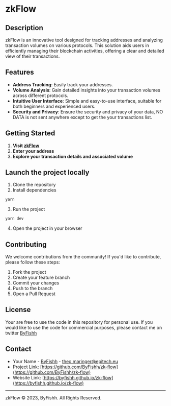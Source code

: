 # zkFlow

## Description
zkFlow is an innovative tool designed for tracking addresses and analyzing transaction volumes on various protocols. This solution aids users in efficiently managing their blockchain activities, offering a clear and detailed view of their transactions.

## Features
- **Address Tracking**: Easily track your addresses.
- **Volume Analysis**: Gain detailed insights into your transaction volumes across different protocols.
- **Intuitive User Interface**: Simple and easy-to-use interface, suitable for both beginners and experienced users.
- **Security and Privacy**: Ensure the security and privacy of your data, NO DATA is not sent anywhere except to get the your transactions list.

## Getting Started
1. **Visit [zkFlow](https://byfishh.github.io/zk-flow)**
2. **Enter your address**
3. **Explore your transaction details and associated volume**

## Launch the project locally
1. Clone the repository
2. Install dependencies
```sh
yarn
```
3. Run the project
```sh
yarn dev
```
4. Open the project in your browser

## Contributing
We welcome contributions from the community! If you'd like to contribute, please follow these steps:
1. Fork the project
2. Create your feature branch
3. Commit your changes
4. Push to the branch
5. Open a Pull Request

## License
Your are free to use the code in this repository for personal use. If you would like to use the code for commercial purposes, please contact me on twitter [ByFishh](https://twitter.com/ByFishh)

## Contact

- Your Name - [ByFishh](https://twitter.com/ByFishh) - theo.maringer@epitech.eu
- Project Link: [https://github.com/ByFishh/zk-flow](https://github.com/ByFishh/zk-flow)
- Website Link: [https://byfishh.github.io/zk-flow](https://byfishh.github.io/zk-flow)

---

zkFlow © 2023, ByFishh. All Rights Reserved.
